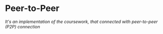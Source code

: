 # Peer-to-Peer
*It's an implementation of the coursework, that connected with peer-to-peer (P2P) connection*  
